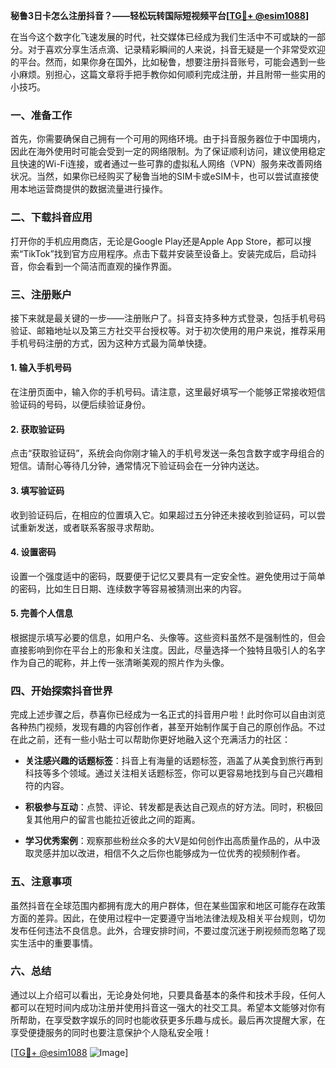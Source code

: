 **秘鲁3日卡怎么注册抖音？——轻松玩转国际短视频平台[[TG💪+ @esim1088](https://t.me/s/esim1088)]**

在当今这个数字化飞速发展的时代，社交媒体已经成为我们生活中不可或缺的一部分。对于喜欢分享生活点滴、记录精彩瞬间的人来说，抖音无疑是一个非常受欢迎的平台。然而，如果你身在国外，比如秘鲁，想要注册抖音账号，可能会遇到一些小麻烦。别担心，这篇文章将手把手教你如何顺利完成注册，并且附带一些实用的小技巧。

### 一、准备工作

首先，你需要确保自己拥有一个可用的网络环境。由于抖音服务器位于中国境内，因此在海外使用时可能会受到一定的网络限制。为了保证顺利访问，建议使用稳定且快速的Wi-Fi连接，或者通过一些可靠的虚拟私人网络（VPN）服务来改善网络状况。当然，如果你已经购买了秘鲁当地的SIM卡或eSIM卡，也可以尝试直接使用本地运营商提供的数据流量进行操作。

### 二、下载抖音应用

打开你的手机应用商店，无论是Google Play还是Apple App Store，都可以搜索“TikTok”找到官方应用程序。点击下载并安装至设备上。安装完成后，启动抖音，你会看到一个简洁而直观的操作界面。

### 三、注册账户

接下来就是最关键的一步——注册账户了。抖音支持多种方式登录，包括手机号码验证、邮箱地址以及第三方社交平台授权等。对于初次使用的用户来说，推荐采用手机号码注册的方式，因为这种方式最为简单快捷。

#### 1. 输入手机号码
在注册页面中，输入你的手机号码。请注意，这里最好填写一个能够正常接收短信验证码的号码，以便后续验证身份。

#### 2. 获取验证码
点击“获取验证码”，系统会向你刚才输入的手机号发送一条包含数字或字母组合的短信。请耐心等待几分钟，通常情况下验证码会在一分钟内送达。

#### 3. 填写验证码
收到验证码后，在相应的位置填入它。如果超过五分钟还未接收到验证码，可以尝试重新发送，或者联系客服寻求帮助。

#### 4. 设置密码
设置一个强度适中的密码，既要便于记忆又要具有一定安全性。避免使用过于简单的密码，比如生日日期、连续数字等容易被猜测出来的内容。

#### 5. 完善个人信息
根据提示填写必要的信息，如用户名、头像等。这些资料虽然不是强制性的，但会直接影响到你在平台上的形象和关注度。因此，尽量选择一个独特且吸引人的名字作为自己的昵称，并上传一张清晰美观的照片作为头像。

### 四、开始探索抖音世界

完成上述步骤之后，恭喜你已经成为一名正式的抖音用户啦！此时你可以自由浏览各种热门视频，发现有趣的内容创作者，甚至开始制作属于自己的原创作品。不过在此之前，还有一些小贴士可以帮助你更好地融入这个充满活力的社区：

- **关注感兴趣的话题标签**：抖音上有海量的话题标签，涵盖了从美食到旅行再到科技等多个领域。通过关注相关话题标签，你可以更容易地找到与自己兴趣相符的内容。
  
- **积极参与互动**：点赞、评论、转发都是表达自己观点的好方法。同时，积极回复其他用户的留言也能拉近彼此之间的距离。
  
- **学习优秀案例**：观察那些粉丝众多的大V是如何创作出高质量作品的，从中汲取灵感并加以改进，相信不久之后你也能够成为一位优秀的视频制作者。

### 五、注意事项

虽然抖音在全球范围内都拥有庞大的用户群体，但在某些国家和地区可能存在政策方面的差异。因此，在使用过程中一定要遵守当地法律法规及相关平台规则，切勿发布任何违法不良信息。此外，合理安排时间，不要过度沉迷于刷视频而忽略了现实生活中的重要事情。

### 六、总结

通过以上介绍可以看出，无论身处何地，只要具备基本的条件和技术手段，任何人都可以在短时间内成功注册并使用抖音这一强大的社交工具。希望本文能够对你有所帮助，在享受数字娱乐的同时也能收获更多乐趣与成长。最后再次提醒大家，在享受便捷服务的同时也要注意保护个人隐私安全哦！

[[TG💪+ @esim1088](https://t.me/s/esim1088) ![Image](https://i.postimg.cc/4NQfJmqS/Snipaste-2025-05-13-00-14-12.png)]